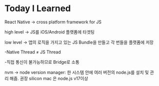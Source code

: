 # Today I Learned
React Native -> cross platform framework for JS

high level → JS를 iOS/Android 플랫폼에 타겟팅

low level → 앱의 로직을 가지고 있는 JS Bundle을 만들고 각 번들을 플랫폼에 저장

-Native Thread ≠ JS Thread

-직접 통신이 불가능하므로 Bridge로 소통

nvm → node version manager: 한 시스템 안에 여러 버전의 node.js를 설치 및 관리 해줌. 권장
silicon mac 은 node.js v17이상